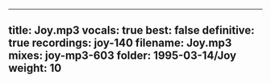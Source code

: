 
---
title: Joy.mp3
vocals: true
best: false
definitive: true
recordings: joy-140
filename: Joy.mp3
mixes: joy-mp3-603
folder: 1995-03-14/Joy
weight: 10
---
